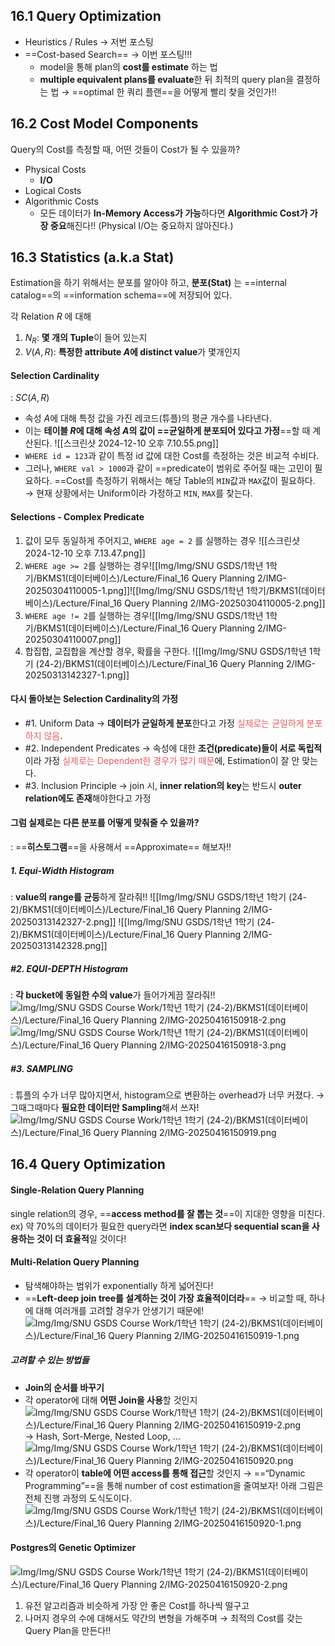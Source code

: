 ## 16.1 Query Optimization
- Heuristics / Rules → 저번 포스팅
- ==Cost-based Search== → 이번 포스팅!!!
	- model을 통해 plan의 **cost를 estimate** 하는 법
	- **multiple equivalent plans를 evaluate**한 뒤 최적의 query plan을 결정하는 법
	→ ==optimal 한 쿼리 플랜==을 어떻게 빨리 찾을 것인가!!

## 16.2 Cost Model Components
Query의 Cost를 측정할 때, 어떤 것들이 Cost가 될 수 있을까?
- Physical Costs
	- **I/O**
- Logical Costs
- Algorithmic Costs
	- 모든 데이터가 **In-Memory Access가 가능**하다면 **Algorithmic Cost가 가장 중요**해진다!! (Physical I/O는 중요하지 않아진다.)

## 16.3 Statistics (a.k.a Stat)
Estimation을 하기 위해서는 분포를 알아야 하고, 
**분포(Stat)** 는 ==internal catalog==의 ==information schema==에 저장되어 있다. 

각 Relation $R$ 에 대해 
1. $N_R$: **몇 개의 Tuple**이 들어 있는지
2. $V(A, R)$: **특정한 attribute $A$에 distinct value**가 몇개인지 

#### Selection Cardinality
: $SC(A, R)$
- 속성 $A$에 대해 특정 값을 가진 레코드(튜플)의 평균 개수를 나타낸다. 
- 이는 **테이블 $R$에 대해 속성 $A$의 값이 ==균일하게 분포되어 있다고 가정**==할 때 계산된다. 
![[스크린샷 2024-12-10 오후 7.10.55.png]]
- `WHERE id = 123`과 같이 특정 id 값에 대한 Cost를 측정하는 것은 비교적 수비다. 
- 그러나, `WHERE val > 1000`과 같이 ==predicate이 범위로 주어질 때는 고민이 필요하다. ==Cost를 측정하기 위해서는 해당 Table의 `MIN`값과 `MAX`값이 필요하다. 
  → 현재 상황에서는 Uniform이라 가정하고 `MIN`, `MAX`를 찾는다. 
#### Selections - Complex Predicate
1. 값이 모두 동일하게 주어지고, `WHERE age = 2` 를 실행하는 경우
![[스크린샷 2024-12-10 오후 7.13.47.png]]
2. `WHERE age >= 2`를 실행하는 경우![[Img/Img/SNU GSDS/1학년 1학기/BKMS1(데이터베이스)/Lecture/Final_16 Query Planning 2/IMG-20250304110005-1.png]]![[Img/Img/SNU GSDS/1학년 1학기/BKMS1(데이터베이스)/Lecture/Final_16 Query Planning 2/IMG-20250304110005-2.png]]
3. `WHERE age != 2`를 실행하는 경우![[Img/Img/SNU GSDS/1학년 1학기/BKMS1(데이터베이스)/Lecture/Final_16 Query Planning 2/IMG-20250304110007.png]]
4. 합집합, 교집합을 계산할 경우, 확률을 구한다.  ![[Img/Img/SNU GSDS/1학년 1학기 (24-2)/BKMS1(데이터베이스)/Lecture/Final_16 Query Planning 2/IMG-20250313142327-1.png]]
#### 다시 돌아보는 Selection Cardinality의 가정
- #1. Uniform Data
  → **데이터가 균일하게 분포**한다고 가정
  <span style="color:rgb(229, 93, 98)">실제로는 균일하게 분포하지 않음</span>. 
- #2. Independent Predicates
  → 속성에 대한 **조건(predicate)들이 서로 독립적**이라 가정
  <span style="color:rgb(229, 93, 98)">실제로는 Dependent한 경우가 많기 때문</span>에, Estimation이 잘 안 맞는다. 
- #3. Inclusion Principle
  → join 시, **inner relation의 key**는 반드시 **outer relation에도 존재**해야한다고 가정

#### 그럼 실제로는 다른 분포를 어떻게 맞춰줄 수 있을까?
: ==**히스토그램**==을 사용해서 ==Approximate== 해보자!!
##### 1. Equi-Width Histogram
: **value의 range를 균등**하게 잘라줘!!
![[Img/Img/SNU GSDS/1학년 1학기 (24-2)/BKMS1(데이터베이스)/Lecture/Final_16 Query Planning 2/IMG-20250313142327-2.png]]
![[Img/Img/SNU GSDS/1학년 1학기 (24-2)/BKMS1(데이터베이스)/Lecture/Final_16 Query Planning 2/IMG-20250313142328.png]]
##### #2. EQUI-DEPTH Histogram
: **각 bucket에 동일한 수의 value**가 들어가게끔 잘라줘!!
![Img/Img/SNU GSDS Course Work/1학년 1학기 (24-2)/BKMS1(데이터베이스)/Lecture/Final\_16 Query Planning 2/IMG-20250416150918-2.png](IMG-20250416150918-2%204.png)
![Img/Img/SNU GSDS Course Work/1학년 1학기 (24-2)/BKMS1(데이터베이스)/Lecture/Final\_16 Query Planning 2/IMG-20250416150918-3.png](IMG-20250416150918-3%204.png)
##### #3. SAMPLING
: 튜플의 수가 너무 많아지면서, histogram으로 변환하는 overhead가 너무 커졌다. 
→ 그때그때마다 **필요한 데이터만 Sampling**해서 쓰자!
![Img/Img/SNU GSDS Course Work/1학년 1학기 (24-2)/BKMS1(데이터베이스)/Lecture/Final\_16 Query Planning 2/IMG-20250416150919.png](IMG-20250416150919%204.png)
## 16.4 Query Optimization
#### Single-Relation Query Planning
single relation의 경우, ==**access method를 잘 뽑는 것**==이 지대한 영향을 미친다. 
ex) 약 70%의 데이터가 필요한 query라면 **index scan보다 sequential scan을 사용하는 것이 더 효율적**일 것이다!

#### Multi-Relation Query Planning
- 탐색해야하는 범위가 exponentially 하게 넓어진다!
- ==**Left-deep join tree를 설계하는 것이 가장 효율적이더라**==
  → 비교할 때, 하나에 대해 여러개를 고려할 경우가 안생기기 때문에! ![Img/Img/SNU GSDS Course Work/1학년 1학기 (24-2)/BKMS1(데이터베이스)/Lecture/Final\_16 Query Planning 2/IMG-20250416150919-1.png](IMG-20250416150919-1%203.png)
##### 고려할 수 있는 방법들
- **Join의 순서를 바꾸기**
- 각 operator에 대해 **어떤 Join을 사용**할 것인지![Img/Img/SNU GSDS Course Work/1학년 1학기 (24-2)/BKMS1(데이터베이스)/Lecture/Final\_16 Query Planning 2/IMG-20250416150919-2.png](IMG-20250416150919-2%202.png)
  → Hash, Sort-Merge, Nested Loop, …![Img/Img/SNU GSDS Course Work/1학년 1학기 (24-2)/BKMS1(데이터베이스)/Lecture/Final\_16 Query Planning 2/IMG-20250416150920.png](IMG-20250416150920%202.png)
- 각 operator이 **table에 어떤 access를 통해 접근**할 것인지
→ ==“Dynamic Programming”==을 통해 number of cost estimation을 줄여보자! 
아래 그림은 전체 진행 과정의 도식도이다. ![Img/Img/SNU GSDS Course Work/1학년 1학기 (24-2)/BKMS1(데이터베이스)/Lecture/Final\_16 Query Planning 2/IMG-20250416150920-1.png](IMG-20250416150920-1%202.png)
#### Postgres의 Genetic Optimizer
![Img/Img/SNU GSDS Course Work/1학년 1학기 (24-2)/BKMS1(데이터베이스)/Lecture/Final\_16 Query Planning 2/IMG-20250416150920-2.png](Img/IMG-20250416150920-2.png)
1. 유전 알고리즘과 비슷하게 가장 안 좋은 Cost를 하나씩 떨구고
2. 나머지 경우의 수에 대해서도 약간의 변형을 가해주며
	→ 최적의 Cost를 갖는 Query Plan을 만든다!!

